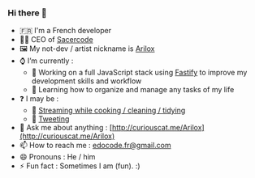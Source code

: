 ### Hi there 👋

-  :fr: I'm a French developer
- 🧑‍💼 CEO of [Sacercode](https://github.com/Sacercode)
- 🖼 My not-dev / artist nickname is [Arilox](https://www.instagram.com/darilox/)
- ⌚ I’m currently :
  - 🔭 Working on a full JavaScript stack using [Fastify](https://www.fastify.io/) to improve my development skills and workflow
  - 🌱 Learning how to organize and manage any tasks of my life
- ❓ I may be :
  - 🎥 [Streaming while cooking / cleaning / tidying](https://twitch.tv/Arilox)
  - 🐥 [Tweeting](https://twitter.com/edocode) 
- 💬 Ask me about anything : [http://curiouscat.me/Arilox](http://curiouscat.me/Arilox)
- 📫 How to reach me : edocode.fr@gmail.com
- 😄 Pronouns : He / him
- ⚡ Fun fact : Sometimes I am (fun). :)
